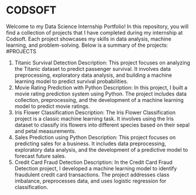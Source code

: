 # CODSOFT
Welcome to my Data Science Internship Portfolio! In this repository, you will find a collection of projects that I have completed during my internship at Codsoft. Each project showcases my skills in data analysis, machine learning, and problem-solving. Below is a summary of the projects:
#PROJECTS
1. Titanic Survival Detection Description: This project focuses on analyzing the Titanic dataset to predict passenger survival. It involves data preprocessing, exploratory data analysis, and building a machine learning model to predict survival probabilities.
2. Movie Rating Prediction with Python Description: In this project, I built a movie rating prediction system using Python. The project includes data collection, preprocessing, and the development of a machine learning model to predict movie ratings.
3. Iris Flower Classification Description: The Iris Flower Classification project is a classic machine learning task. It involves using the Iris dataset to classify iris flowers into different species based on their sepal and petal measurements.
4. Sales Prediction using Python Description: This project focuses on predicting sales for a business. It includes data preprocessing, exploratory data analysis, and the development of a predictive model to forecast future sales.
5. Credit Card Fraud Detection Description: In the Credit Card Fraud Detection project, I developed a machine learning model to identify fraudulent credit card transactions. The project addresses class imbalance, preprocesses data, and uses logistic regression for classification.
